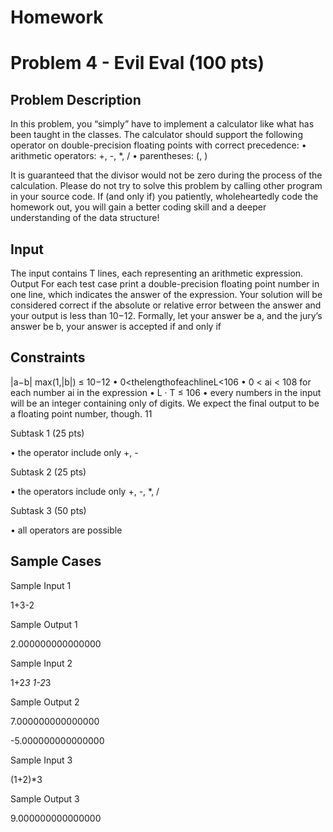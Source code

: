 # **Homework**

# Problem 4 - Evil Eval (100 pts) 

## **Problem Description**

In this problem, you “simply” have to implement a calculator like what has been taught in the classes. The calculator should support the following operator on double-precision floating points with correct precedence:
• arithmetic operators: +, -, *, / • parentheses: (, )

It is guaranteed that the divisor would not be zero during the process of the calculation. Please do not try to solve this problem by calling other program in your source code. If (and only if) you patiently, wholeheartedly code the homework out, you will gain a better coding
skill and a deeper understanding of the data structure!

## **Input**

The input contains T lines, each representing an arithmetic expression. Output
For each test case print a double-precision floating point number in one line, which indicates
the answer of the expression. Your solution will be considered correct if the absolute or relative
error between the answer and your output is less than 10−12. Formally, let your answer be a,
  and the jury’s answer be b, your answer is accepted if and only if 
  
## **Constraints**

|a−b| max(1,|b|)
≤ 10−12
 • 0<thelengthofeachlineL<106
• 0 < ai < 108 for each number ai in the expression
• L · T ≤ 106
• every numbers in the input will be an integer containing only of digits. We expect the
final output to be a floating point number, though.
11

Subtask 1 (25 pts)

• the operator include only +, - 

Subtask 2 (25 pts)

• the operators include only +, -, *, / 

Subtask 3 (50 pts)

• all operators are possible

## **Sample Cases** 

Sample Input 1

1+3-2

Sample Output 1

2.000000000000000

Sample Input 2

1+2*3 
1-2*3

Sample Output 2

7.000000000000000

-5.000000000000000

Sample Input 3

(1+2)*3

Sample Output 3

9.000000000000000

